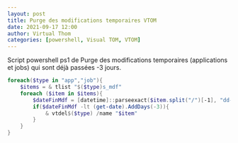 ```yaml
---
layout: post
title: Purge des modifications temporaires VTOM
date: 2021-09-17 12:00
author: Virtual Thom
categories: [powershell, Visual TOM, VTOM]
---
```

Script powershell ps1 de Purge des modifications temporaires (applications et jobs) qui sont déjà passées -3 jours.
```powershell
foreach($type in "app","job"){
	$items = & tlist "$($type)s_mdf"
	foreach ($item in $items){
		$dateFinMdf = [datetime]::parseexact($item.split("/")[-1], "dd-MM-yyyy",$null)
		if($dateFinMdf -lt (get-date).AddDays(-3)){
			& vtdel$($type) /name "$item"
		}
	}
}
```
